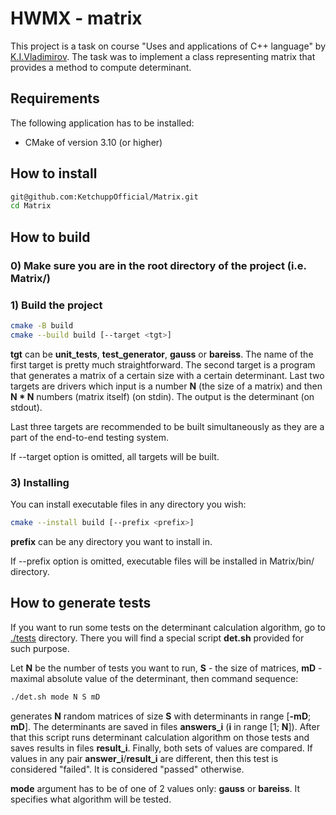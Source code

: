 # HWMX - matrix

This project is a task on course "Uses and applications of C++ language" by [K.I.Vladimirov](https://github.com/tilir). The task was to implement a class representing matrix that provides a method to compute determinant.

## Requirements

The following application has to be installed:
- CMake of version 3.10 (or higher)

## How to install
```bash
git@github.com:KetchuppOfficial/Matrix.git
cd Matrix
```

## How to build

### 0) Make sure you are in the root directory of the project (i.e. Matrix/)

### 1) Build the project

```bash
cmake -B build
cmake --build build [--target <tgt>]
```
**tgt** can be **unit_tests**, **test_generator**, **gauss** or **bareiss**. The name of the first target
is pretty much straightforward. The second target is a program that generates a matrix of a certain size
with a certain determinant. Last two targets are drivers which input is a number **N** (the size of a matrix)
and then **N * N** numbers (matrix itself) (on stdin). The output is the determinant (on stdout). 

Last three targets are recommended to be built simultaneously as they are a part of the end-to-end
testing system.

If --target option is omitted, all targets will be built.

### 3) Installing

You can install executable files in any directory you wish:

```bash
cmake --install build [--prefix <prefix>]
```

**prefix** can be any directory you want to install in.

If --prefix option is omitted, executable files will be installed in Matrix/bin/ directory.

## How to generate tests

If you want to run some tests on the determinant calculation algorithm, go to
[./tests](Matrix/tests/) directory. There you will find a special script **det.sh** provided for 
such purpose.

Let **N** be the number of tests you want to run, **S** - the size of matrices, **mD** - maximal 
absolute value of the determinant, then command sequence:
```bash
./det.sh mode N S mD
```
generates **N** random matrices of size **S** with determinants in range [**-mD**; **mD**]. The
determinants are saved in files **answers_i** (**i** in range [1; **N**]). After that this script
runs determinant calculation algorithm on those tests and saves results in files **result_i**. 
Finally, both sets of values are compared. If values in any pair **answer_i**/**result_i** are 
different, then this test is considered "failed". It is considered "passed" otherwise.

**mode** argument has to be of one of 2 values only: **gauss** or **bareiss**. It specifies what algorithm will be tested.
